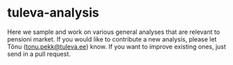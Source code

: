 # tuleva-analysis
Here we sample and work on various general analyses that are relevant to pensioni market. If you would like to contribute a new analysis, please let Tõnu (tonu.pekk@tuleva.ee) know. If you want to improve existing ones, just send in a pull request.

